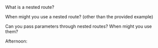 What is a nested route?



When might you use a nested route? (other than the provided example)



Can you pass parameters through nested routes? When might you use them?


Afternoon: 